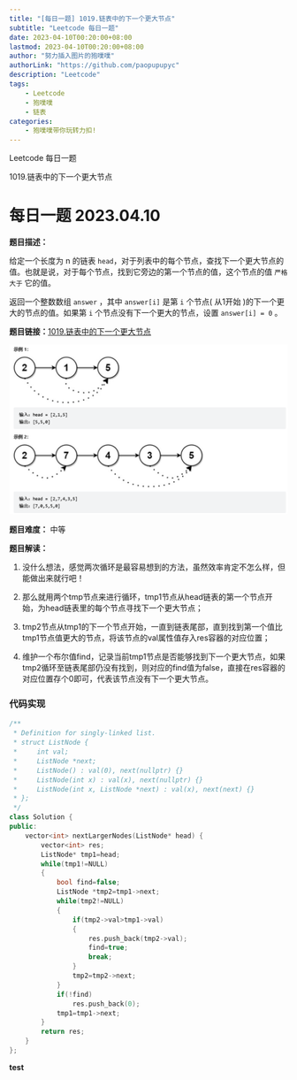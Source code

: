 ```yaml
---
title: "[每日一题] 1019.链表中的下一个更大节点"
subtitle: "Leetcode 每日一题"
date: 2023-04-10T00:20:00+08:00 
lastmod: 2023-04-10T00:20:00+08:00
author: "努力插入图片的狍噗噗"
authorLink: "https://github.com/paopupupyc"
description: "Leetcode"
tags: 
    - Leetcode  
    - 狍噗噗
    - 链表
categories: 
    - 狍噗噗带你玩转力扣!
---
```


Leetcode 每日一题

1019.链表中的下一个更大节点
<!--more-->

# 每日一题 2023.04.10

**题目描述：**

给定一个长度为 n 的链表 `head`，对于列表中的每个节点，查找下一个更大节点的值。也就是说，对于每个节点，找到它旁边的第一个节点的值，这个节点的值 `严格大于` 它的值。

返回一个整数数组 `answer` ，其中 `answer[i]` 是第 `i` 个节点( 从1开始 )的下一个更大的节点的值。如果第 `i` 个节点没有下一个更大的节点，设置 `answer[i] = 0` 。

**题目链接：**[1019.链表中的下一个更大节点](https://leetcode.cn/problems/next-greater-node-in-linked-list/)

![](images/每日一题/0410/链表下一个最大节点.png)

**题目难度：** 中等

**题目解读：**

1. 没什么想法，感觉两次循环是最容易想到的方法，虽然效率肯定不怎么样，但能做出来就行吧！
  
2. 那么就用两个tmp节点来进行循环，tmp1节点从head链表的第一个节点开始，为head链表里的每个节点寻找下一个更大节点；
  
3. tmp2节点从tmp1的下一个节点开始，一直到链表尾部，直到找到第一个值比tmp1节点值更大的节点，将该节点的val属性值存入res容器的对应位置；
  
4. 维护一个布尔值find，记录当前tmp1节点是否能够找到下一个更大节点，如果tmp2循环至链表尾部仍没有找到，则对应的find值为false，直接在res容器的对应位置存个0即可，代表该节点没有下一个更大节点。
  
### 代码实现

```c++
/**
 * Definition for singly-linked list.
 * struct ListNode {
 *     int val;
 *     ListNode *next;
 *     ListNode() : val(0), next(nullptr) {}
 *     ListNode(int x) : val(x), next(nullptr) {}
 *     ListNode(int x, ListNode *next) : val(x), next(next) {}
 * };
 */
class Solution {
public:
    vector<int> nextLargerNodes(ListNode* head) {
        vector<int> res;
        ListNode* tmp1=head;
        while(tmp1!=NULL)
        {
            bool find=false;
            ListNode *tmp2=tmp1->next;
            while(tmp2!=NULL)
            {
                if(tmp2->val>tmp1->val)
                {
                    res.push_back(tmp2->val);
                    find=true;
                    break;
                }
                tmp2=tmp2->next;
            }
            if(!find)
                res.push_back(0);
            tmp1=tmp1->next;
        }
        return res;
    }
};
```
**test**



